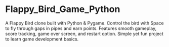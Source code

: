# Flappy_Bird_Game_Python
A Flappy Bird clone built with Python &amp; Pygame. Control the bird with Space to fly through gaps in pipes and earn points. Features smooth gameplay, score tracking, game over screen, and restart option. Simple yet fun project to learn game development basics.
